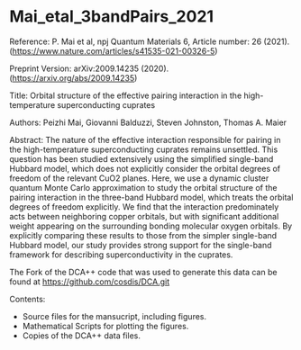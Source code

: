 # Mai_etal_3bandPairs_2021

Reference: P. Mai et al, npj Quantum Materials 6, Article number: 26 (2021). 
(https://www.nature.com/articles/s41535-021-00326-5)

Preprint Version: arXiv:2009.14235 (2020). (https://arxiv.org/abs/2009.14235)


Title: Orbital structure of the effective pairing interaction in the high-temperature superconducting cuprates

Authors: Peizhi Mai, Giovanni Balduzzi, Steven Johnston, Thomas A. Maier

Abstract: The nature of the effective interaction responsible for pairing in the high-temperature superconducting cuprates remains unsettled. 
This question has been studied extensively using the simplified single-band Hubbard model, which does not explicitly consider the orbital degrees 
of freedom of the relevant CuO2 planes. Here, we use a dynamic cluster quantum Monte Carlo approximation to study the orbital structure of the 
pairing interaction in the three-band Hubbard model, which treats the orbital degrees of freedom explicitly. We find that the interaction 
predominately acts between neighboring copper orbitals, but with significant additional weight appearing on the surrounding bonding molecular 
oxygen orbitals. By explicitly comparing these results to those from the simpler single-band Hubbard model, our study provides strong support 
for the single-band framework for describing superconductivity in the cuprates.

The Fork of the DCA++ code that was used to generate this data can be found at https://github.com/cosdis/DCA.git

Contents:
- Source files for the mansucript, including figures. 
- Mathematical Scripts for plotting the figures.
- Copies of the DCA++ data files.
